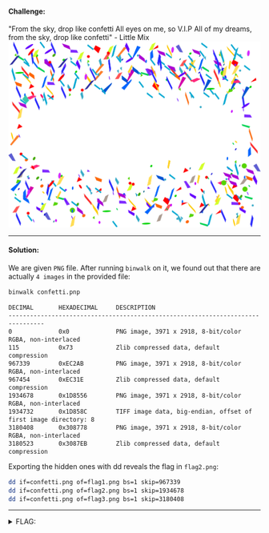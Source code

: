#### Challenge:

"From the sky, drop like confetti
All eyes on me, so V.I.P
All of my dreams, from the sky, drop like confetti" - Little Mix
![confetti.png](./confetti.png)

---

#### Solution:

We are given `PNG` file. After running `binwalk` on it, we found out that there are actually `4 images` in the provided file:

```bash
binwalk confetti.pnp
```

```text
DECIMAL       HEXADECIMAL     DESCRIPTION
--------------------------------------------------------------------------------
0             0x0             PNG image, 3971 x 2918, 8-bit/color RGBA, non-interlaced
115           0x73            Zlib compressed data, default compression
967339        0xEC2AB         PNG image, 3971 x 2918, 8-bit/color RGBA, non-interlaced
967454        0xEC31E         Zlib compressed data, default compression
1934678       0x1D8556        PNG image, 3971 x 2918, 8-bit/color RGBA, non-interlaced
1934732       0x1D858C        TIFF image data, big-endian, offset of first image directory: 8
3180408       0x308778        PNG image, 3971 x 2918, 8-bit/color RGBA, non-interlaced
3180523       0x3087EB        Zlib compressed data, default compression
```

Exporting the hidden ones with dd reveals the flag in `flag2.png`:

```bash
dd if=confetti.png of=flag1.png bs=1 skip=967339
dd if=confetti.png of=flag2.png bs=1 skip=1934678
dd if=confetti.png of=flag3.png bs=1 skip=3180408
```

---

<details><summary>FLAG:</summary>

```
actf{confetti_4_u}
```

</details>
<br/>
